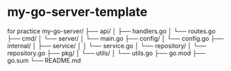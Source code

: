 # my-go-server-template
for practice
my-go-server/
├── api/
│   ├── handlers.go
│   └── routes.go
├── cmd/
│   └── server/
│       └── main.go
├── config/
│   └── config.go
├── internal/
│   ├── service/
│   │   └── service.go
│   └── repository/
│       └── repository.go
├── pkg/
│   └── utils/
│       └── utils.go
├── go.mod
├── go.sum
└── README.md
